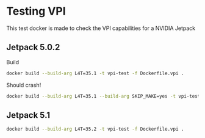 # Testing VPI

This test docker is made to check the VPI capabilities for a NVIDIA Jetpack


## Jetpack 5.0.2

Build

```bash
docker build --build-arg L4T=35.1 -t vpi-test -f Dockerfile.vpi .
```

Should crash!

```bash
docker build --build-arg L4T=35.1 --build-arg SKIP_MAKE=yes -t vpi-test-run -f Dockerfile.vpi  .
```

## Jetpack 5.1

```bash
docker build --build-arg L4T=35.2 -t vpi-test -f Dockerfile.vpi .
```
